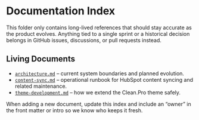 # Documentation Index

This folder only contains long-lived references that should stay accurate as the product evolves. Anything tied to a single sprint or a historical decision belongs in GitHub issues, discussions, or pull requests instead.

## Living Documents
- [`architecture.md`](architecture.md) – current system boundaries and planned evolution.
- [`content-sync.md`](content-sync.md) – operational runbook for HubSpot content syncing and related maintenance.
- [`theme-development.md`](theme-development.md) – how we extend the Clean.Pro theme safely.

When adding a new document, update this index and include an “owner” in the front matter or intro so we know who keeps it fresh.
